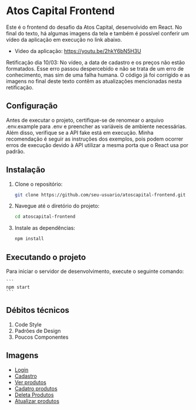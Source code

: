# Atos Capital Frontend

Este é o frontend do desafio da Atos Capital, desenvolvido em React. No final do texto, há algumas imagens da tela e também é possível conferir um vídeo da aplicação em execução no link abaixo.

 - Video da aplicação: https://youtu.be/2hkY6bN5H3U

Retificação dia 10/03: No vídeo, a data de cadastro e os preços não estão formatados. Esse erro passou despercebido e não se trata de um erro de conhecimento, mas sim de uma falha humana. O código já foi corrigido e as imagens no final deste texto contêm as atualizações mencionadas nesta retificação.

## Configuração

Antes de executar o projeto, certifique-se de renomear o arquivo .env.example para .env e preencher as variáveis de ambiente necessárias. Além disso, verifique se a API fake está em execução. Minha recomendação é seguir as instruções dos exemplos, pois podem ocorrer erros de execução devido à API utilizar a mesma porta que o React usa por padrão.

## Instalação

1. Clone o repositório:

    ```bash
    git clone https://github.com/seu-usuario/atoscapital-frontend.git
    ```

2. Navegue até o diretório do projeto:

    ```bash
    cd atoscapital-frontend
    ```

3. Instale as dependências:

    ```bash
    npm install
    ```

## Executando o projeto

Para iniciar o servidor de desenvolvimento, execute o seguinte comando:

    ```
    npm start
    ```

## Débitos técnicos
1. Code Style
2. Padrões de Design
3. Poucos Componentes

## Imagens


- [Login](https://imgur.com/undefined)
- [Cadastro](https://imgur.com/yrarQs9)
- [Ver produtos](https://imgur.com/SjLyYLz)
- [Cadatro produtos](https://imgur.com/Xvg0vXl)
- [Deleta Produtos](https://imgur.com/OUuKflB)
- [Atualizar produtos](https://imgur.com/ab5wxpH)